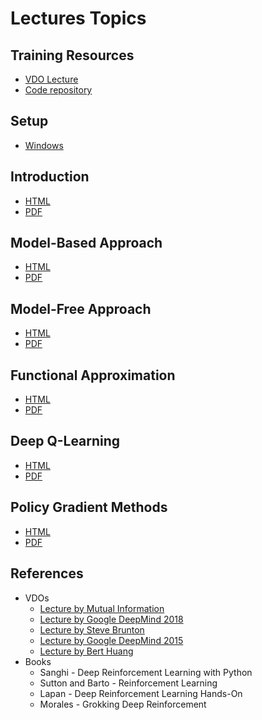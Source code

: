# Lectures Topics

## Training Resources

- [VDO Lecture](https://www.youtube.com/playlist?list=PLNGLpHQhvGrvfreH3BPJkvWYCtrZTT-gL)
- [Code repository](https://github.com/warisa-cmu/rl-training-2025-codes)

## Setup

- [Windows](https://github.com/warisa-cmu/rl-training-2025-lectures/blob/main/src/T00_setup/windows.md)

## Introduction

- [HTML](src/T01_intro/T01.html)
- [PDF](src/T01_intro/T01.pdf)

## Model-Based Approach

- [HTML](src/T02_model_based/T02.html)
- [PDF](src/T02_model_based/T02.pdf)

## Model-Free Approach

- [HTML](src/T03_model_free/T03.html)
- [PDF](src/T03_model_free/T03.pdf)

## Functional Approximation

- [HTML](src/T04_functional_approx/T04.html)
- [PDF](src/T04_functional_approx/T04.pdf)

## Deep Q-Learning

- [HTML](src/T05_deep_q/T05.html)
- [PDF](src/T05_deep_q/T05.pdf)

## Policy Gradient Methods

- [HTML](src/T06_policy/T06.html)
- [PDF](src/T06_policy/T06.pdf)

## References

- VDOs
  - [Lecture by Mutual Information](https://www.youtube.com/watch?v=NFo9v_yKQXA&list=PLzvYlJMoZ02Dxtwe-MmH4nOB5jYlMGBjr)
  - [Lecture by Google DeepMind 2018](https://www.youtube.com/playlist?list=PLqYmG7hTraZBKeNJ-JE_eyJHZ7XgBoAyb)
  - [Lecture by Steve Brunton](https://www.youtube.com/playlist?list=PLMrJAkhIeNNQe1JXNvaFvURxGY4gE9k74)
  - [Lecture by Google DeepMind 2015](https://www.youtube.com/playlist?list=PLqYmG7hTraZDM-OYHWgPebj2MfCFzFObQ)
  - [Lecture by Bert Huang](https://www.youtube.com/playlist?list=PLUenpfvlyoa0PB6_kqJ9WU7m6i6z1RhfJ)
- Books
  - Sanghi - Deep Reinforcement Learning with Python
  - Sutton and Barto - Reinforcement Learning
  - Lapan - Deep Reinforcement Learning Hands-On
  - Morales - Grokking Deep Reinforcement
